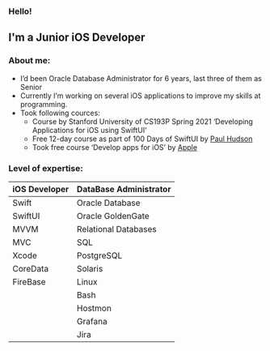 ### Hello! 
I'm a Junior iOS Developer 
---

### About me:
+ I’d been Oracle Database Administrator for 6 years, last three of them as Senior
+ Currently I’m working on several iOS applications to improve my skills at programming.
+ Took following cources: 
  + Course by Stanford University of CS193P Spring 2021 ‘Developing Applications for iOS using SwiftUI’
  + Free 12-day course as part of 100 Days of SwiftUI by [Paul Hudson](https://www.hackingwithswift.com)
  + Took free course ‘Develop apps for iOS’ by [Apple](https://developer.apple.com/tutorials/app-dev-training/ )

### Level of expertise:
| iOS Developer | DataBase Administrator | 
| --- | --- |
| Swift |  Oracle Database |
| SwiftUI | Oracle GoldenGate |
| MVVM  | Relational Databases |
| MVC | SQL |
| Xcode | PostgreSQL |
| CoreData | Solaris |
| FireBase | Linux |
|  | Bash |
|  | Hostmon |
|  | Grafana |
|  | Jira |
